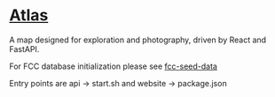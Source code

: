 # [Atlas](https://octet.llc/)

A map designed for exploration and photography, driven by React and FastAPI.

For FCC database initialization please see [fcc-seed-data](https://github.com/joshua-dweber/fcc-seed-data)

Entry points are api -> start.sh and website -> package.json
